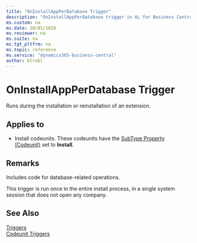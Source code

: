 ```yaml
---
title: "OnInstallAppPerDatabase Trigger"
description: "OnInstallAppPerDatabase trigger in AL for Business Central."
ms.custom: na
ms.date: 10/01/2020
ms.reviewer: na
ms.suite: na
ms.tgt_pltfrm: na
ms.topic: reference
ms.service: "dynamics365-business-central"
author: blrobl
---
```


# OnInstallAppPerDatabase Trigger
Runs during the installation or reinstallation of an extension.

## Applies to  
-  Install codeunits. These codeunits have the [SubType Property \(Codeunit\)](../properties/devenv-subtype-property-codeunit.md) set to **Install**.  

## Remarks  
Includes code for database-related operations.

This trigger is run once in the entire install process, in a single system session that does not open any company.

## See Also  
 [Triggers](devenv-triggers.md)  
 [Codeunit Triggers](devenv-codeunit-triggers.md)  
